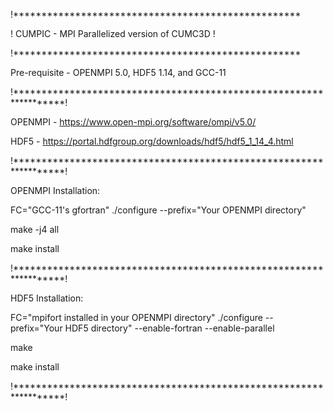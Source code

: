 !***************************************************

! CUMPIC - MPI Parallelized version of CUMC3D !

!***************************************************

Pre-requisite - OPENMPI 5.0, HDF5 1.14, and GCC-11

!******************************************************************!

OPENMPI - https://www.open-mpi.org/software/ompi/v5.0/

HDF5 - https://portal.hdfgroup.org/downloads/hdf5/hdf5_1_14_4.html

!******************************************************************!

OPENMPI Installation:

FC="GCC-11's gfortran" ./configure --prefix="Your OPENMPI directory" 

make -j4 all

make install

!******************************************************************!

HDF5 Installation:

FC="mpifort installed in your OPENMPI directory" ./configure --prefix="Your HDF5 directory" --enable-fortran --enable-parallel

make

make install

!******************************************************************!

